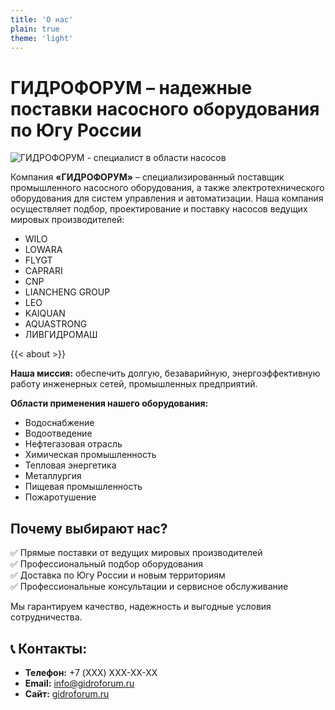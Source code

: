 ```yaml
---
title: 'О нас'
plain: true
theme: 'light'
---
```

# ГИДРОФОРУМ – надежные поставки насосного оборудования по Югу России
![ГИДРОФОРУМ - специалист в области насосов](/images/logo_site.png)

Компания **«ГИДРОФОРУМ»** – специализированный поставщик промышленного насосного оборудования, а также электротехнического оборудования для систем управления и автоматизации. Наша компания осуществляет подбор, проектирование и поставку насосов ведущих мировых производителей:

- WILO
- LOWARA
- FLYGT
- CAPRARI
- CNP
- LIANCHENG GROUP
- LEO
- KAIQUAN
- AQUASTRONG
- ЛИВГИДРОМАШ

{{< about >}}

**Наша миссия:** обеспечить долгую, безаварийную, энергоэффективную работу инженерных сетей, промышленных предприятий.

**Области применения нашего оборудования:**
- Водоснабжение
- Водоотведение
- Нефтегазовая отрасль
- Химическая промышленность
- Тепловая энергетика
- Металлургия
- Пищевая промышленность
- Пожаротушение

## Почему выбирают нас?

✅ Прямые поставки от ведущих мировых производителей  
✅ Профессиональный подбор оборудования  
✅ Доставка по Югу России и новым территориям  
✅ Профессиональные консультации и сервисное обслуживание  

Мы гарантируем качество, надежность и выгодные условия сотрудничества.

## 📞 Контакты:
- **Телефон:** +7 (XXX) XXX-XX-XX  
- **Email:** info@gidroforum.ru  
- **Сайт:** [gidroforum.ru](https://gidroforum.ru) 
